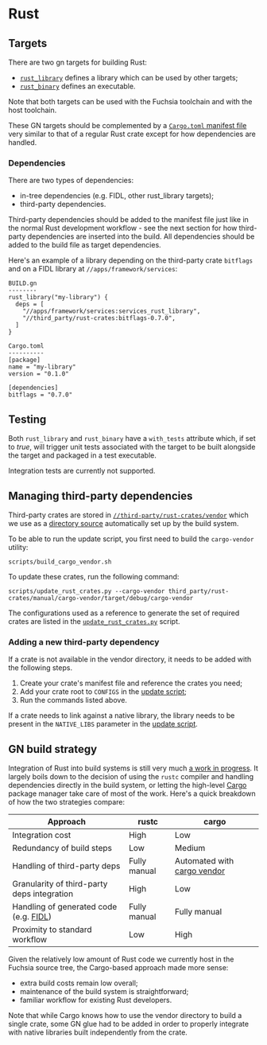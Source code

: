 Rust
====

## Targets

There are two gn targets for building Rust:
- [`rust_library`][target-library] defines a library which can be used by other
targets;
- [`rust_binary`][target-binary] defines an executable.

Note that both targets can be used with the Fuchsia toolchain and with the host
toolchain.

These GN targets should be complemented by a
[`Cargo.toml` manifest file][manifest] very similar to that of a regular Rust
crate except for how dependencies are handled.

### Dependencies

There are two types of dependencies:
- in-tree dependencies (e.g. FIDL, other rust_library targets);
- third-party dependencies.

Third-party dependencies should be added to the manifest file just like in the
normal Rust development workflow - see the next section for how third-party
dependencies are inserted into the build.
All dependencies should be added to the build file as target dependencies.

Here's an example of a library depending on the third-party crate `bitflags`
and on a FIDL library at `//apps/framework/services`:
```
BUILD.gn
--------
rust_library("my-library") {
  deps = [
    "//apps/framework/services:services_rust_library",
    "//third_party/rust-crates:bitflags-0.7.0",
  ]
}

Cargo.toml
----------
[package]
name = "my-library"
version = "0.1.0"

[dependencies]
bitflags = "0.7.0"
```

## Testing

Both `rust_library` and `rust_binary` have a `with_tests` attribute which, if
set to _true_, will trigger unit tests associated with the target to be built
alongside the target and packaged in a test executable.

Integration tests are currently not supported.


## Managing third-party dependencies

Third-party crates are stored in [`//third-party/rust-crates/vendor`][3p-crates]
which we use as a [directory source][source-replacement] automatically set up
by the build system.

To be able to run the update script, you first need to build the
`cargo-vendor` utility:
```
scripts/build_cargo_vendor.sh
```

To update these crates, run the following command:
```
scripts/update_rust_crates.py --cargo-vendor third_party/rust-crates/manual/cargo-vendor/target/debug/cargo-vendor
```

The configurations used as a reference to generate the set of required crates
are listed in the [`update_rust_crates.py`][update-script] script.

### Adding a new third-party dependency

If a crate is not available in the vendor directory, it needs to be added with the following steps.

1. Create your crate's manifest file and reference the crates you need;
1. Add your crate root to `CONFIGS` in the [update script][update-script];
1. Run the commands listed above.

If a crate needs to link against a native library, the library needs to be
present in the `NATIVE_LIBS` parameter in the [update script][update-script].


## GN build strategy

Integration of Rust into build systems is still very much
[a work in progress][build-integration]. It largely boils down to the decision
of using the `rustc` compiler and handling dependencies directly in the build
system, or letting the high-level [Cargo][cargo] package manager take care of
most of the work. Here's a quick breakdown of how the two strategies compare:

| Approach                                       | rustc        | cargo                                       |
|------------------------------------------------|--------------|---------------------------------------------|
| Integration cost                               | High         | Low                                         |
| Redundancy of build steps                      | Low          | Medium                                      |
| Handling of third-party deps                   | Fully manual | Automated with [cargo vendor][cargo-vendor] |
| Granularity of third-party deps integration    | High         | Low                                         |
| Handling of generated code (e.g. [FIDL][fidl]) | Fully manual | Fully manual                                |
| Proximity to standard workflow                 | Low          | High                                        |

Given the relatively low amount of Rust code we currently host in the Fuchsia
source tree, the Cargo-based approach made more sense:
- extra build costs remain low overall;
- maintenance of the build system is straightforward;
- familiar workflow for existing Rust developers.

Note that while Cargo knows how to use the vendor directory to build a single
crate, some GN glue had to be added in order to properly integrate with native
libraries built independently from the crate.


[target-library]: https://fuchsia.googlesource.com/build/+/master/rust/rust_library.gni "Rust library"
[target-binary]: https://fuchsia.googlesource.com/build/+/master/rust/rust_binary.gni "Rust binary"
[manifest]: http://doc.crates.io/manifest.html "Manifest file"
[3p-crates]: https://fuchsia.googlesource.com/third_party/rust-crates/+/master/vendor "Third-party crates"
[source-replacement]: http://doc.crates.io/source-replacement.html "Source replacement"
[update-script]: https://fuchsia.googlesource.com/scripts/+/master/update_rust_crates.py "Update script"
[build-integration]: https://github.com/rust-lang/rust-roadmap/issues/12 "Build integration"
[cargo]: https://github.com/rust-lang/cargo "Cargo"
[cargo-vendor]: https://github.com/alexcrichton/cargo-vendor "cargo-vendor"
[fidl]: https://fuchsia.googlesource.com/fidl/+/master/README.md "FIDL"
